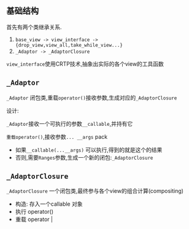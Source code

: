 ## 基础结构

首先有两个类继承关系.

1. `base_view -> view_interface -> {drop_view,view_all,take_while_view...}`
2. `_Adaptor -> _AdaptorClosure`

`view_interface`使用CRTP技术,抽象出实际的各个view的工具函数

## `_Adaptor`

`_Adaptor` 闭包类,重载`operator()`接收参数,生成对应的`_AdaptorClosure`

设计:

`_Adaptor`接收一个可执行的参数`__callable`,并持有它

`重载operator()`,接收参数`... __args` pack

- 如果`__callable(...__args)` 可以执行,得到的就是这个的结果
- 否则,需要`Ranges`参数,生成一个新的闭包:`_AdaptorClosure`



## `_AdaptorClosure`

`_AdaptorClosure` 一个闭包类,最终参与各个view的组合计算(compositing)

- 构造: 存入一个callable 对象
- 执行 operator()
- 重载 operator |
